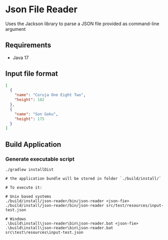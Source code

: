 # Json File Reader

Uses the Jackson library to parse a JSON file provided as command-line argument

## Requirements

- Java 17

## Input file format

```json
[
  {
    "name": "Coruja One Eight Two",
    "height": 182
  },
  {
    "name": "Son Goku",
    "height": 175
  }
]
```

## Build Application

### Generate executable script

```shell
./gradlew installDist

# the application bundle will be stored in folder `./build/install/`

# To execute it:

# Unix based systems
./build/install/json-reader/bin/json-reader <json-fie>
./build/install/json-reader/bin/json-reader src/test/resources/input-test.json

# Windows
.\build\install\json-reader\bin\json-reader.bat <json-fie>
.\build\install\json-reader\bin\json-reader.bat src\test\resources\input-test.json
```
